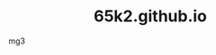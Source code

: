 # 65k2.github.io
mg3
<!DOCTYPE html>
<html lang="en">
<head>
    <meta charset="UTF-8">
    <meta name="viewport" content="width=device-width, initial-scale=1.0">
    <title>&#9820;&#9818;$</title>
    <style>
        body{
            margin: auto;
        }
        .c{
            margin: 0px 5px;
        }
        .h{
            margin: 0px;
            background-color: rgb(31, 29, 56);
            height: 3.5rem;
            width: 100vw;
            position: absolute;
            top: 0px;
        }
        .gr{
            display: none;
            font-size: 3rem;
            position: absolute;
            bottom: 0vh;
            }
        
        .q{
           width: 750px;
            height: 3.5rem;
            position: absolute;
            top: 10px;
            right: 0px;
        }
        
        .q a{
            color: #ffffff;
            font-weight: bolder;
            font-size: 1.5rem;
            margin: 35px 0px 0px 20px;
            text-decoration: none;
        }
        .q a:hover{
            background-color:rgb(0, 225, 255);
            padding: 5px;
            }

        /* .adf{
            position: fixed;
            width: 15vw;
            height: 22vh;
            min-width: 200px;
            right: 15px;
            top: 7px;
            z-index: 36;
        }
        .adf:hover{
            display: none;
        }
        .xf{
            margin: 35px 0px; 
            width: 30px; 
            height: 30px;
            background-color: #000000;
            color: #fff;
            font-size: 30px;
            text-align: center;
            line-height: 30px;
        }
        .adf img{
            margin: -30px 0px 30px 0px;
            width: 100%;
        }
        .ads{
            position: fixed;
            width: 15vw;
            height: 22vh;
            min-width: 200px;
            left: 15px;
            top: 55vh;
        }
        .ads:hover{
            visibility: hidden
            transition: all .5s;
        }
        .xs{
            width: 30px; 
            height: 30px; 
            margin: 35px 0px 35px 0px; 
            background-color: #000000;
            color: #fff;
            font-size: 30px;
            text-align: center;
            line-height: 30px;
        }
        .ads img{
            margin: -30px 0px 130px 0px;
            width: 100%;
            z-index: 10;
        } */
        #hf{
            width: 100vw;
            margin: auto;
        }

        #f{
            display: flex;
            align-content: center;
            width: 100vw;
            margin: 3rem 0px 0px;
            overflow: hidden;
        }
        #f .fl img{
            width: 100vw;
            animation: bg 10s infinite;
        }
        @keyframes bg{
             0%{transform: translate(0,0);}
            20%{transform: translate(0,0);}
            25%{transform: translate(-100%,0);}
            45%{transform: translate(-100%,0);}
            50%{transform: translate(-200%,0);}
            70%{transform: translate(-200%,0);}
            75%{transform: translate(-300%,0);}
            95%{transform: translate(-300%,0);}
            100%{transform: translate(-400%,0);}
        }
        .s{
            display: flex;
            align-content: center;
            width: 100vw;
            margin: 15px 0px 15px 0px;
        }
        .sa,.sb,.sc{
            border-style: solid;
            border-width: 3px;
            border-color: rgb(53, 53, 53);
            margin: auto;
        }
        .sa p{
            width: 26vw;
            margin: 5px 15px 20px 5px;
        }
        .sb p{
            width: 26vw;
            margin: 5px 15px 20px 5px;
        }
        .sc p{
            width: 26vw;
            margin: 5px 15px 20px 5px;
        }
        .sa img{
            margin: 10px 10px 0px 10px;
            width: 26vw;
        }
        .sb img{
            margin: 10px 10px 0px 10px;
            width: 26vw;
        }
        .sc img{
            margin: 10px 10px 0px 10px;
            width: 26vw;
        }
        h1{text-align: center;}
        .p{
            width: 90vw;
            margin: auto;
            background-color: rgb(169, 90, 16);
            font-style: normal;
            padding: 1px 15px;
        }
        .rr{
            color:ghostwhite;
        }
        .t{
            display: flex;
            align-content: center;
            width: 100vw;
            margin: 10px 0px 0px;
        }
        .t img{
            margin: 30px 0px: 35px 0px;
            width: 49.5vw;
        }
        .floot{
            display: flex;
            justify-content: center;
            background-color: rgb(27, 27, 27);
            width: 99.1vw;
        }
        .so{
            margin: 5vh 35px 50px 0px;
        }
        .so img{
            width: 5vw;
            display: flex;
            align-self: start;
            margin: 15px 15px 15px 0px;
        }
        .ce{
            width: 35vw;
            display: flex;
            justify-content: center;
            align-content: center;
            margin: 5vh 5vw 0px 0px;
            color: rgb(255, 255, 255);
        }
        .ce ul{
            background-color: rgb(27, 27, 27);
            color: rgb(255, 255, 255);
            margin: 5vh 15px 0px 5px;
            list-style:none;
            margin: auto;
            text-align: center;
        }
        .ce li{
            background-color: rgb(27, 27, 27);
            color: rgb(255, 255, 255);
            font-size: 1.3rem;
            list-style:none;
            margin: 15px auto;
            text-align: center;
        }
        .lo{
            width: 10vw;
            margin: 10px 10px 80px 0px;
            width: 25vw;
        }
        .lo img{
            width: 10vw;
            margin: 20px;
            width: 25vw;
        }
        @media screen and (max-width: 576px) {
            .c{
                width: 95vw;
                margin: 20px 0px;
            }
            .h{
                display: flex;
                position: absolute;
                right: -5px;
                width: 100vw;
                }
            .q{display: none;}
            ul.gr{
                position: absolute;
                top: -48px;
                left: 0px;
                width: 50px;
                background-color: rgb(31, 29, 56)
                z-index: 22;
                color:rgb(255, 255, 255);
            	background-color:rgb(109, 62, 0);
                display: block;
                }
                ul.gr li a{background-color:rgb(31, 29, 56) ;}
            ul{
            	list-style:none;
            	padding:0;
                color:rgb(255, 255, 255);
            	background-color:rgb(31, 29, 56);
                z-index: 22;
            	}
            li{
            	width:130px;
            	line-height: 40px;
            	text-align:center;
                color:rgb(255, 255, 255);
            	background-color:rgb(31, 29, 56))
                text-align: left;
                font-size: 1.5rem;
                z-index: 22;
            }
            a{
            	text-decoration:none;
            	display:block;
            	color:rgb(255, 255, 255);
            	background-color:rgb(31, 29, 56);
                z-index: 22;
                font-size: 1rem;
            }               
            ul.gr li ul li a{background-color:rgb(31, 29, 56) ;}                   
                a:hover{background-color:rgb(31, 29, 56);}
                ul.gr ul a:hover{background-color:rgb(0, 225, 255);}
                ul.gr li ul{display:none;}
                ul.gr li:hover ul{display:block}
                
        #f{
            width: 100vw;
            margin: 3rem 0px 0px;
            z-index: -10;
        }
        #f img{
            width: 100vw;
            z-index: -10;
        }
        .s{
            display: flex;
            align-content: center;
            flex-flow: column;
            width: 100vw;
            margin: 0px 0px 15px 0px;
        }
        .sa{
            border-style: solid;
            border-width: 3px;
            border-color: rgb(214, 38, 38);
            margin: auto;
            width: 100vw;
            clear: both;
        }
        .sb{
            border-style: solid;
            border-width: 3px;
            border-color: rgb(214, 38, 38);
            margin: auto;
            width: 100vw;
            clear: both;
        }
        .sc{
            border-style: solid;
            border-width: 3px;
            border-color: rgb(214, 38, 38);
            margin: auto;
            width: 100vw;
            clear: both;
        }
        .sa p{
            width: 95vw;
            margin: 5px 10px 20px 10px;
            text-align: center;
        }
        .sb p{
            width: 95vw;
            margin: 5px 10px 20px 10px;
            text-align: center;
        }
        .sc p{
            width: 95vw;
            margin: 5px 10px 20px 10px;
            text-align: center;
        }
        .sa img{
            margin: 0px 0px 0px 0px;
            width: 100vw;
        }
        .sb img{
            margin: 0px 0px 0px 0px;
            width: 100vw;
        }
        .sc img{
            margin: 0px 0px 0px 0px;
            width: 100vw;
        }
        .p{
            width: 90vw;
            margin: auto;
            background-color: rgb(47, 47, 49);
            font-style: normal;
            padding: 1px 15px;
        }
        .rr{
            text-align: center;
            width: 80vw;
            margin: 20px 15px;
            }
        .t{
            display: flex;
            align-content: center;
            flex-flow: column;
            width: 100vw;
            margin: 10px 0px 0px;
        }
        .t img{
            margin: 30px 0px: 15px 0px;
            width: 100vw;
        }
        .floot{
            display: flex;
            align-content: flex-end;
            flex-flow: column;
            background-color: rgb(27, 27, 27);
            width: 100vw;
        }
        .so{
            display: flex;
            align-content: flex-end;
            justify-content: flex-end;
            margin: 3px 20px 20px;
        }
        .so img{
            margin: 3px;
            float: right;
            width: 15vw;
        }
        .ce{
            max-width: 50vw;
            min-width: 170px;
            text-align:center;
            margin: -85px 110px 0px;
            color: rgb(255, 255, 255);
            flex-flow: column;
        }
        .ce li{
            background-size: 1.5rem;
            background-color: rgb(27, 27, 27);
            color: rgb(255, 255, 255);
            text-align:center;
            margin: auto;
        }
        .ce h1{
            background-color: rgb(27, 27, 27);
            color: rgb(255, 255, 255);
            text-align:center;
        }
        .ce ul{
            background-color: rgb(27, 27, 27);
            color: rgb(255, 255, 255);
            text-align:center;
            list-style:none;
        }
        .oo{
            display: flex;
            align-content: space-between;
            flex-flow: column;
            text-align: center;
        }
        .tt{
            display: flex;
            align-content: space-between;
            flex-flow: column;
            text-align: center;
        }
        .o{
            width: 50vw;
        }
        .lo{
            display: flex;
            /* justify-content: flex-start; */
            align-content: flex-start;
            flex-flow: column-reverse;
        }
        .lo img{
            width: 25vw;
            }
         /* <div class="adf">
        <div class="xf">
            &#9746;
        </div>
        <div class="if">
        <img src="img/01.png" alt="">
        </div>
        </div>
        
        <div class="ads">
        <div class="xs">
            &#9746;
        </div>
        <div class="is">
        <img src="img/11.png" alt="">
        </div>
        </div> */
    </style>
</head>
<body>
<div class="c">
<div class="h">
    <div class="q">     
    <a href="#">HOME</a>
    <a href="#">Store check</a>
    <a href="#">Menu</a>
    <a href="#">About us</a>
    <a href="#">Contact us</a>
    <a href="#">Recruiting</a>
    </div>
    <ul class="gr">
    <li><a href="#" target="_self">&equiv;</a>
    <ul>
    <li><a href="#" target="_self"></a></li>
    <li><a href="#" target="_self">HOME</a></li>
    <li><a href="#" target="_self">Store check</a></li>
    <li><a href="#" target="_self">Menu</a></li>
    <li><a href="#" target="_self">About us</a></li> 
    <li><a href="#" target="_self">Contact us</a></li> 
    <li><a href="#" target="_self">Recruiting</a></li>
    </ul>
    </li>
    </ul>
</div>

<div id="hf">
    <div id="f">
            <div class="fl"><img src="https://picsum.photos/1500/350/?random=1"></div>
            <div class="fl"><img src="https://picsum.photos/1500/350/?random=2"></div>
            <div class="fl"><img src="https://picsum.photos/1500/350/?random=3"></div>
            <div class="fl"><img src="https://picsum.photos/1500/350/?random=4"></div>
            <div class="fl"><img src="https://picsum.photos/1500/350/?random=1"></div>
        </div>
</div>
        <div class="s">
            <div class="sa">
                <img src="https://picsum.photos/390/350/?random=1">
                <p>
                    Lorem ipsum dolor sit amet consectetur adipisicing elit. 
                    Officia cumque ipsum beatae quidem unde laboriosam recusandae 
                    voluptas fugit! Ipsa voluptates doloribus numquam expedita 
                    nobis repellat repudiandae omnis delectus dolores explicabo!
                </p>
            </div>
            <div class="sb">
                <img src="https://picsum.photos/390/350/?random=2">
                <p>
                    Lorem ipsum dolor sit amet consectetur adipisicing elit. 
                    Officia cumque ipsum beatae quidem unde laboriosam recusandae 
                    voluptas fugit! Ipsa voluptates doloribus numquam expedita 
                    nobis repellat repudiandae omnis delectus dolores explicabo!
                </p>
            </div>
            <div class="sc">
                <img src="https://picsum.photos/390/350/?random=3">
                <p>
                    Lorem ipsum dolor sit amet consectetur adipisicing elit. 
                    Officia cumque ipsum beatae quidem unde laboriosam recusandae 
                    voluptas fugit! Ipsa voluptates doloribus numquam expedita 
                    nobis repellat repudiandae omnis delectus dolores explicabo!
                </p>
            </div>
        </div>

    <h1>
        <iframe width="100%" min-height="100%" height="534" src="https://www.youtube.com/embed/_2xMsdhPtlg" frameborder="0" allow="accelerometer; autoplay; encrypted-media; gyroscope; picture-in-picture" allowfullscreen></iframe>
    </h1>

        <div class="p">
            <div class="rr">
            <p>Lorem ipsum dolor sit amet consectetur adipisicing elit. Sequi inventore odio, possimus optio iure nesciunt 
            laudantium! Odio, sapiente sunt, velit nemo impedit doloremque, perferendis odit pariatur excepturi quibusdam 
            ab eveniet?Odit omnis sit eos corporis nostrum. Numquam tempore quis illum excepturi rerum. Quibusdam dolore 
            soluta eaque ducimus aliquam dolorum animi, doloribus quis, tempora aspernatur eligendi facilis vitae possimus 
            repudiandae esse!Doloremque ullam nulla earum quam distinctio repellendus voluptas, quisquam delectus fugiat 
            quasi dolore at consequuntur minus obcaecati? Nihil nobis praesentium, odio, eum dolor aperiam laudantium quasi 
            quae, velit enim facere.</p>
        </div>
        </div>
        <div class="t">
            <img src="https://picsum.photos/750/300/?random=1">
            <img src="https://picsum.photos/750/300/?random=2">
        </div>
        <div class="floot">
            <div class="lo">
                <img src="img/pizza hut.png" alt="">
            </div>
            <div class="ce">
            <div class="oo">
             <ul class="o">
                    <h1>關於我們</h1>
                 <li>企業簡介</li>
                 <li>品牌故事</li>
                 <li>社會責任</li>
                 <li>原料來源</li>
                 <li>產品管理</li>
                 </ul>
                 </div>
            <div class="tt"> 
            <ul class="o">
                    <h1>加入我們</h1>
                 <li>職場圓夢</li>
                 <li>加盟優勢</li>
                 <li>臺灣加盟</li>
                 <li>海外加盟</li>
                 <li>加盟QA</li>
                 </ul>
                 </div>
            <div class="rr"></div>
            </div>
            <div class="so">
                <img src="img/FB.png" alt="">
                <img src="img/IG.png" alt="">
                <img src="img/line.png" alt="">
                <img src="img/T.png" alt="">
            </div>
        </div>
    </div>
</body>
</html>
